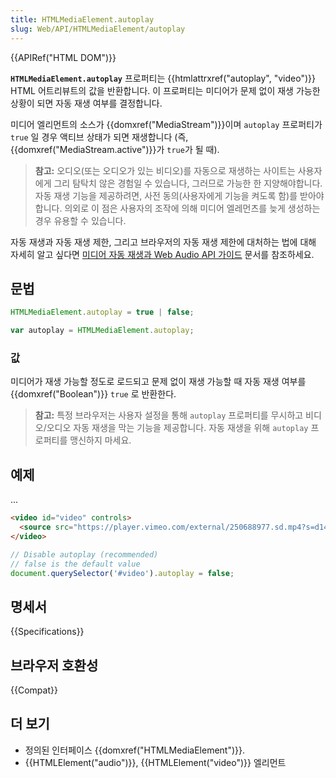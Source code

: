 ```yaml
---
title: HTMLMediaElement.autoplay
slug: Web/API/HTMLMediaElement/autoplay
---
```

{{APIRef("HTML DOM")}}

**`HTMLMediaElement.autoplay`** 프로퍼티는 {{htmlattrxref("autoplay", "video")}} HTML 어트리뷰트의 값을 반환합니다. 이 프로퍼티는 미디어가 문제 없이 재생 가능한 상황이 되면 자동 재생 여부를 결정합니다.

미디어 엘리먼트의 소스가 {{domxref("MediaStream")}}이며 `autoplay` 프로퍼티가 `true` 일 경우 액티브 상태가 되면 재생합니다 (즉, {{domxref("MediaStream.active")}}가 `true`가 될 때).

> **참고:** 오디오(또는 오디오가 있는 비디오)를 자동으로 재생하는 사이트는 사용자에게 그리 탐탁치 않은 경험일 수 있습니다, 그러므로 가능한 한 지양해야합니다. 자동 재생 기능을 제공하려면, 사전 동의(사용자에게 기능을 켜도록 함)를 받아야 합니다. 의외로 이 점은 사용자의 조작에 의해 미디어 엘레먼츠를 늦게 생성하는 경우 유용할 수 있습니다.

자동 재생과 자동 재생 제한, 그리고 브라우저의 자동 재생 제한에 대처하는 법에 대해 자세히 알고 싶다면 [미디어 자동 재생과 Web Audio API 가이드](/ko/docs/Web/Media/Autoplay_guide) 문서를 참조하세요.

## 문법

```js
HTMLMediaElement.autoplay = true | false;

var autoplay = HTMLMediaElement.autoplay;
```

### 값

미디어가 재생 가능할 정도로 로드되고 문제 없이 재생 가능할 때 자동 재생 여부를 {{domxref("Boolean")}} `true` 로 반환한다.

> **참고:** 특정 브라우저는 사용자 설정을 통해 `autoplay` 프로퍼티를 무시하고 비디오/오디오 자동 재생을 막는 기능을 제공합니다. 자동 재생을 위해 `autoplay` 프로퍼티를 맹신하지 마세요.

## 예제

...

```html
<video id="video" controls>
  <source src="https://player.vimeo.com/external/250688977.sd.mp4?s=d14b1f1a971dde13c79d6e436b88a6a928dfe26b&profile_id=165">
</video>
```

```js
// Disable autoplay (recommended)
// false is the default value
document.querySelector('#video').autoplay = false;
```

## 명세서

{{Specifications}}

## 브라우저 호환성

{{Compat}}

## 더 보기

- 정의된 인터페이스 {{domxref("HTMLMediaElement")}}.
- {{HTMLElement("audio")}}, {{HTMLElement("video")}} 엘리먼트
